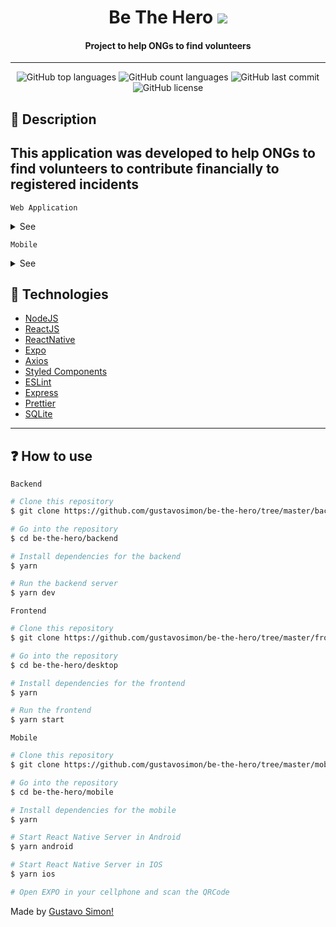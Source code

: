 <h1 align="center">Be The Hero
    <img src="./.github/logo.svg" />
</h1>

<h4 align="center">
    Project to help ONGs to find volunteers  
</h4>

---

<p align="center">
  <img alt="GitHub top languages" src="https://img.shields.io/github/languages/top/gustavosimon/be-the-hero.svg">

  <img alt="GitHub count languages" src="https://img.shields.io/github/languages/count/gustavosimon/be-the-hero.svg">

  <img alt="GitHub last commit" src="https://img.shields.io/github/last-commit/gustavosimon/be-the-hero.svg">

  <img alt="GitHub license" src="https://img.shields.io/github/license/gustavosimon/be-the-hero.svg">
</p>

<h2>📔 Description</h2>

## This application was developed to help ONGs to find volunteers to contribute financially to registered incidents

`Web Application`

<details>
  <summary>See</summary>

![Frontend1](.github/frontend.png)
![Frontend2](.github/cadastrados.png)

</details>

`Mobile`

<details>
  <summary>See</summary>

![Frontend3](.github/mobile.jpg)

</details>

<h2>🚀 Technologies</h2>

- [NodeJS](https://nodejs.org)
- [ReactJS](https://reactjs.org/)
- [ReactNative](https://reactnative.dev/)
- [Expo](https://expo.io/)
- [Axios](https://github.com/axios/axios)
- [Styled Components](https://styled-components.com/)
- [ESLint](https://eslint.org/)
- [Express](https://expressjs.com/pt-br/)
- [Prettier](https://prettier.io/)
- [SQLite](https://www.sqlite.org/index.html)

---

<h2>❓ How to use</h2>

`Backend`

```bash
# Clone this repository
$ git clone https://github.com/gustavosimon/be-the-hero/tree/master/backend

# Go into the repository
$ cd be-the-hero/backend

# Install dependencies for the backend
$ yarn

# Run the backend server
$ yarn dev
```

`Frontend`

```bash
# Clone this repository
$ git clone https://github.com/gustavosimon/be-the-hero/tree/master/frontend

# Go into the repository
$ cd be-the-hero/desktop

# Install dependencies for the frontend
$ yarn

# Run the frontend
$ yarn start

```

`Mobile`

```bash
# Clone this repository
$ git clone https://github.com/gustavosimon/be-the-hero/tree/master/mobile

# Go into the repository
$ cd be-the-hero/mobile

# Install dependencies for the mobile
$ yarn

# Start React Native Server in Android
$ yarn android

# Start React Native Server in IOS
$ yarn ios

# Open EXPO in your cellphone and scan the QRCode
```

Made by [Gustavo Simon!](https://www.linkedin.com/in/gustavo-simon)

